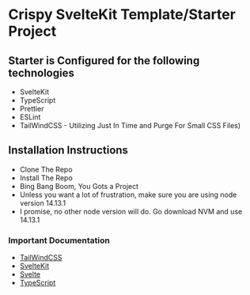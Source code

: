 # Crispy SvelteKit Template/Starter Project

## Starter is Configured for the following technologies

- SvelteKit
- TypeScript
- Prettier
- ESLint
- TailWindCSS - Utilizing Just In Time and Purge For Small CSS Files)

## Installation Instructions

- Clone The Repo
- Install The Repo
- Bing Bang Boom, You Gots a Project
- Unless you want a lot of frustration, make sure you are using node version 14.13.1
- I promise, no other node version will do. Go download NVM and use 14.13.1

### Important Documentation

- [TailWindCSS](https://tailwindcss.com/docs)
- [SvelteKit](https://kit.svelte.dev/docs)
- [Svelte](https://svelte.dev/docs)
- [TypeScript](https://www.typescriptlang.org/docs/)
